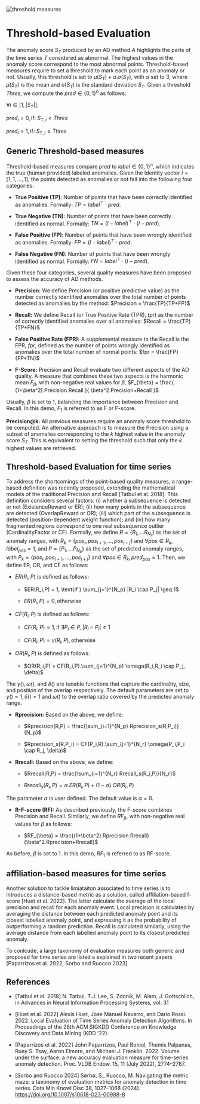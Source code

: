 ![threshold measures](../../images/measures/Threshold.png "threshold measures")

# Threshold-based Evaluation

The anomaly score $S_T$ produced by an AD method $A$ highlights the
parts of the time series $T$ considered as abnormal. The highest values
in the anomaly score correspond to the most abnormal points.
Threshold-based measures require to set a threshold to mark each point
as an anomaly or not. Usually, this threshold is set to
$\mu(S_T) + \alpha.\sigma(S_T)$, with $\alpha$ set to
3, where $\mu(S_T)$ is the mean and $\sigma(S_T)$
is the standard deviation $S_T$. Given a threshold $Thres$, we compute
the $pred \in \{0,1\}^n$ as follows:


$\forall i \in [1,|S_T|],$

$pred_i = 0, \text{if: } S_{T,i} < Thres$

$pred_i = 1, \text{if: } S_{T,i} \geq Thres$

## Generic Threshold-based measures

Threshold-based measures compare $pred$ to $label \in \{0,1\}^n$, which
indicates the true (human provided) labeled anomalies. Given the
Identity vector $I=[1,1,...,1]$, the points detected as anomalies or not
fall into the following four categories:

-   **True Positive (TP)**: Number of points that have been correctly
    identified as anomalies. Formally: $TP = label^\top \cdot pred$.

-   **True Negative (TN)**: Number of points that have been correctly
    identified as normal. Formally:
    $TN = (I-label)^\top \cdot (I-pred)$.

-   **False Positive (FP)**: Number of points that have been wrongly
    identified as anomalies. Formally: $FP = (I-label)^\top \cdot pred$.

-   **False Negative (FN)**: Number of points that have been wrongly
    identified as normal. Formally: $FN = label^\top \cdot (I-pred)$.

Given these four categories, several quality measures have been proposed
to assess the accuracy of AD methods. 

- **Precision:** We define Precision
(or positive predictive value) as the number correctly identified
anomalies over the total number of points detected as anomalies by the
method: $Precision = \frac{TP}{TP+FP}$

- **Recall:** We define Recall (or True Positive Rate
(TPR), $tpr$) as the number of correctly identified anomalies over all
anomalies: $Recall = \frac{TP}{TP+FN}$

- **False Positive Rate (FPR):** A supplemental measure to the Recall is
the FPR, $fpr$, defined as the number of points wrongly identified as
anomalies over the total number of normal points:
$fpr = \frac{FP}{FP+TN}$

- **F-Score:** Precision and Recall evaluate two
different aspects of the AD quality. A measure that combines these two
aspects is the harmonic mean $F_{\beta}$, with non-negative real values
for $\beta$, $F_{\beta} = \frac{ (1+\beta^2).Precision.Recall }{ \beta^2.Precision+Recall }$ 

Usually, $\beta$ is set to 1, balancing the importance
between Precision and Recall. In this demo, $F_1$ is referred to as F
or F-score. 

**Precision@k:** All previous measures require an anomaly
score threshold to be computed. An alternative approach is to measure
the Precision using a subset of anomalies corresponding to the $k$
highest value in the anomaly score $S_T$. This is equivalent to setting
the threshold such that only the $k$ highest values are retrieved.

## Threshold-based Evaluation for time series

To address the shortcomings of the point-based quality measures, a
range-based definition was recently proposed, extending the mathematical
models of the traditional Precision and Recall [Tatbul et al. 2018].
This definition considers several factors: (i) whether a subsequence is
detected or not (ExistenceReward or ER); (ii) how many points in the
subsequence are detected (OverlapReward or OR); (iii) which part of the
subsequence is detected (position-dependent weight function); and (iv)
how many fragmented regions correspond to one real subsequence outlier
(CardinalityFactor or CF). Formally, we define $R=\{R_1,...R_{N_r}\}$ as
the set of anomaly ranges, with
$R_k=\{pos_i,pos_{i+1}, ..., pos_{i+j}\}$ and
$\forall pos \in R_k, label_{pos} = 1$, and $P=\{P_1,...P_{N_p}\}$ as
the set of predicted anomaly ranges, with
$P_k=\{pos_i,pos_{i+1}, ..., pos_{i+j}\}$ and
$\forall pos \in R_k, pred_{pos} = 1$. Then, we define ER, OR, and CF as
follows:

* $ER(R_i,P)$ is defined as follows:

	* $ER(R_i,P) = 1, \text{if } \sum_{j=1}^{N_p} |R_i \cap P_j| \geq 1$

	* $ER(R_i,P) = 0, \text{otherwise}$

* $CF(R_i,P)$ is defined as follows:

	* $CF(R_i,P) = 1, \text{if } \exists P_i \in P, |R_i \cap P_i| \geq 1$

	* $CF(R_i,P) = \gamma(R_i,P), \text{otherwise}$

* $OR(R_i,P)$ is defined as follows:

	* $OR(R_i,P) = CF(R_i,P).\sum_{j=1}^{N_p} \omega(R_i,R_i \cap P_j, \delta)$


The $\gamma(),\omega()$, and $\delta()$ are tunable functions that
capture the cardinality, size, and position of the overlap respectively.
The default parameters are set to $\gamma()=1,\delta()=1$ and $\omega()$
to the overlap ratio covered by the predicted anomaly
range. 

* **Rprecision:** Based on the above, we define:

	* $Rprecision(R,P) = \frac{\sum_{i=1}^{N_p} Rprecision_s(R,P_i)}{N_p}$

	* $Rprecision_s(R,P_i) = CF(P_i,R).\sum_{j=1}^{N_r} \omega(P_i,P_i \cap R_j, \delta)$

* **Rrecall:** Based on the above, we define:

	* $Rrecall(R,P) = \frac{\sum_{i=1}^{N_r} Rrecall_s(R_i,P)}{N_r}$

	* $Rrecall_s(R_i,P) = \alpha.ER(R_i,P) + (1-\alpha).OR(R_i,P)$


 The parameter $\alpha$ is user defined. The default value is $\alpha=0$. 

* **R-F-score (RF):** As described previously, the F-score combines Precision and Recall.
Similarly, we define $RF_{\beta}$, with non-negative real values for
$\beta$ as follows:

	* $RF_{\beta} = \frac{(1+\beta^2).Rprecision.Rrecall}{\beta^2.Rprecision+Rrecall}$

 As before, $\beta$ is set to 1. In this demo, $RF_1$ is referred to as RF-score.

## affiliation-based measures for time series


Another solution to tackle limiataiton associated to time series is to 
introduces a distance-based metric as a solution, called affiliation-based f-score [Huet et al. 2022]. The latter calculate the average of the local precision and recall for each anomaly event. Local precision is calculated by averaging the distance between each predicted anomaly point and its closest labelled anomaly point, and expressing it as the probability of outperforming a random prediction. Recall is calculated
similarly, using the average distance from each labelled anomaly point to its closest predicted anomaly. 

To conlcude, a large taxonomy of evaluation measures both generic and proposed for time series are listed a explained in two recent papers [Paparrizos et al. 2022, Sorbo and Ruocco 2023]

 ## References

* [Tatbul et al. 2018] N. Tatbul, T.J. Lee, S. Zdonik, M. Alam, J. Gottschlich, in Advances in Neural Information Processing Systems, vol. 31

* [Huet et al. 2022] Alexis Huet, Jose Manuel Navarro, and Dario Rossi. 2022. Local Evaluation of Time Series Anomaly Detection Algorithms. In Proceedings of the 28th ACM SIGKDD Conference on Knowledge Discovery and Data Mining (KDD '22).

* [Paparrizos et al. 2022] John Paparrizos, Paul Boniol, Themis Palpanas, Ruey S. Tsay, Aaron Elmore, and Michael J. Franklin. 2022. Volume under the surface: a new accuracy evaluation measure for time-series anomaly detection. Proc. VLDB Endow. 15, 11 (July 2022), 2774–2787.

* [Sorbo and Ruocco 2024] Sørbø, S., Ruocco, M. Navigating the metric maze: a taxonomy of evaluation metrics for anomaly detection in time series. Data Min Knowl Disc 38, 1027–1068 (2024). https://doi.org/10.1007/s10618-023-00988-8